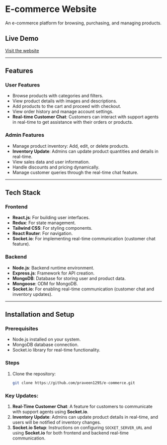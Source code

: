 # E-commerce Website

An e-commerce platform for browsing, purchasing, and managing products.

## Live Demo

[Visit the website](https://e-commerce-frontend-39iv.onrender.com)

---

## Features

### User Features

- Browse products with categories and filters.
- View product details with images and descriptions.
- Add products to the cart and proceed with checkout.
- View order history and manage account settings.
- **Real-time Customer Chat**: Customers can interact with support agents in real-time to get assistance with their orders or products.

### Admin Features

- Manage product inventory: Add, edit, or delete products.
- **Inventory Update**: Admins can update product quantities and details in real-time.
- View sales data and user information.
- Handle discounts and pricing dynamically.
- Manage customer queries through the real-time chat feature.

---

## Tech Stack

### Frontend

- **React.js**: For building user interfaces.
- **Redux**: For state management.
- **Tailwind CSS**: For styling components.
- **React Router**: For navigation.
- **Socket.io**: For implementing real-time communication (customer chat feature).

### Backend

- **Node.js**: Backend runtime environment.
- **Express.js**: Framework for API creation.
- **MongoDB**: Database for storing user and product data.
- **Mongoose**: ODM for MongoDB.
- **Socket.io**: For enabling real-time communication (customer chat and inventory updates).

---

## Installation and Setup

### Prerequisites

- Node.js installed on your system.
- MongoDB database connection.
- Socket.io library for real-time functionality.

### Steps

1. Clone the repository:
   ```bash
   git clone https://github.com/praveen1295/e-commerce.git
   ```

### Key Updates:

1. **Real-Time Customer Chat**: A feature for customers to communicate with support agents using **Socket.io**.
2. **Inventory Update**: Admins can update product details in real-time, and users will be notified of inventory changes.
3. **Socket.io Setup**: Instructions on configuring `SOCKET_SERVER_URL` and using **Socket.io** for both frontend and backend real-time communication.
